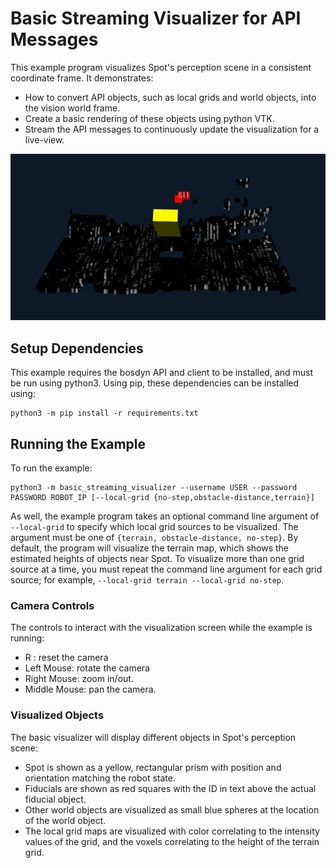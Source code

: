 <!--
Copyright (c) 2021 Boston Dynamics, Inc.  All rights reserved.

Downloading, reproducing, distributing or otherwise using the SDK Software
is subject to the terms and conditions of the Boston Dynamics Software
Development Kit License (20191101-BDSDK-SL).
-->

# Basic Streaming Visualizer for API Messages
This example program visualizes Spot's perception scene in a consistent coordinate frame. It demonstrates:
 * How to convert API objects, such as local grids and world objects, into the vision world frame.
 * Create a basic rendering of these objects using python VTK.
 * Stream the API messages to continuously update the visualization for a live-view.

<img src="example_visualization.png" style="width:600px"/>


## Setup Dependencies
This example requires the bosdyn API and client to be installed, and must be run using python3. Using pip, these dependencies can be installed using:

```
python3 -m pip install -r requirements.txt
```

## Running the Example
To run the example:

```
python3 -m basic_streaming_visualizer --username USER --password PASSWORD ROBOT_IP [--local-grid {no-step,obstacle-distance,terrain}]
```
As well, the example program takes an optional command line argument of `--local-grid` to specify which local grid sources to be visualized. The argument must be one of `{terrain, obstacle-distance, no-step}`. By default, the program will visualize the terrain map, which shows the estimated heights of objects near Spot. To visualize more than one grid source at a time, you must repeat the command line argument for each grid source; for example, `--local-grid terrain --local-grid no-step`.

### Camera Controls

The controls to interact with the visualization screen while the example is running:

- R : reset the camera
- Left Mouse: rotate the camera
- Right Mouse: zoom in/out.
- Middle Mouse: pan the camera.

### Visualized Objects

The basic visualizer will display different objects in Spot's perception scene:
 * Spot is shown as a yellow, rectangular prism with position and orientation matching the robot state.
 * Fiducials are shown as red squares with the ID in text above the actual fiducial object.
 * Other world objects are visualized as small blue spheres at the location of the world object.
 * The local grid maps are visualized with color correlating to the intensity values of the grid, and the voxels correlating to the height of the terrain grid.